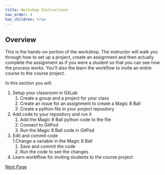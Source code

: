```yaml
---
title: Workshop Instructions 
nav_order: 4
has_children: true
---
```


## Overview 
This is the hands-on portion of the workshop. The instructor will walk you through how to set up a project, create an assignment and then actually complete the assignment as if you were a student so that you can see how the process works. You'll also the learn the workflow to invite an entire course to the course project. 


In this section you will:

1. Setup your classroom in GitLab
    1. Create a group and a project for your class
    1. Create an issue for an assignment to create a Magic 8 Ball
    1. Create a python file in your project repository 
1. Add code to your repository and run it 
    1. Add the Magic 8 Ball python code to the file 
    1. Connect to GitPod
    1. Run the Magic 8 Ball code in GitPod
1. Edit and commit code  
    1.Change a variable in the Magic 8 Ball
    1. Save and commit the code 
    1. Run the code to see the changes
1. Learn worktflow for inviting students to the course project


[Next Page](https://devops-education.gitlab.io//workshops/practical-classroom-workshop/course/work-setup/)